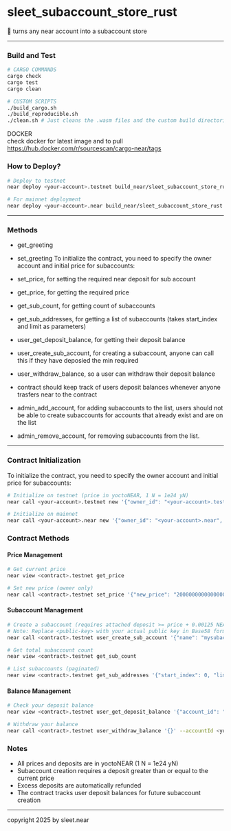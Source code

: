 # sleet_subaccount_store_rust

📝 turns any near account into a subaccount store

---

### Build and Test

```bash
# CARGO COMMANDS
cargo check
cargo test
cargo clean

# CUSTOM SCRIPTS
./build_cargo.sh
./build_reproducible.sh
./clean.sh # Just cleans the .wasm files and the custom build directories
```

DOCKER
<br/>
check docker for latest image and to pull
<br/>
https://hub.docker.com/r/sourcescan/cargo-near/tags


###  How to Deploy?

```bash
# Deploy to testnet
near deploy <your-account>.testnet build_near/sleet_subaccount_store_rust.wasm

# For mainnet deployment
near deploy <your-account>.near build_near/sleet_subaccount_store_rust.wasm
```

---

### Methods

- get_greeting
- set_greeting
To initialize the contract, you need to specify the owner account and initial price for subaccounts:

- set_price, for setting the required near deposit for sub account
- get_price, for getting the required price
- get_sub_count, for getting count of subaccounts
- get_sub_addresses, for getting a list of subaccounts (takes start_index and limit as parameters)
- user_get_deposit_balance, for getting their deposit balance
- user_create_sub_account, for creating a subaccount, anyone can call this if they have deposied the min required
- user_withdraw_balance, so a user can withdraw their deposit balance
- contract should keep track of users deposit balances whenever anyone trasfers near to the contract
- admin_add_account, for adding subaccounts to the list, users should not be able to create subaccounts for accounts that already exist and are on the list
- admin_remove_account, for removing subaccounts from the list.

---


### Contract Initialization

To initialize the contract, you need to specify the owner account and initial price for subaccounts:

```bash
# Initialize on testnet (price in yoctoNEAR, 1 N = 1e24 yN)
near call <your-account>.testnet new '{"owner_id": "<your-account>.testnet", "initial_price": "1000000000000000000000000"}' --accountId <your-account>.testnet

# Initialize on mainnet
near call <your-account>.near new '{"owner_id": "<your-account>.near", "initial_price": "1000000000000000000000000"}' --accountId <your-account>.near
```

### Contract Methods

#### Price Management
```bash
# Get current price
near view <contract>.testnet get_price

# Set new price (owner only)
near call <contract>.testnet set_price '{"new_price": "2000000000000000000000000"}' --accountId <owner>.testnet
```

#### Subaccount Management
```bash
# Create a subaccount (requires attached deposit >= price + 0.00125 NEAR for storage)
# Note: Replace <public-key> with your actual public key in Base58 format
near call <contract>.testnet user_create_sub_account '{"name": "mysubaccount", "new_public_key": "<public-key>"}' --deposit 1.1 --accountId <your-account>.testnet

# Get total subaccount count
near view <contract>.testnet get_sub_count

# List subaccounts (paginated)
near view <contract>.testnet get_sub_addresses '{"start_index": 0, "limit": 10}'
```

#### Balance Management
```bash
# Check your deposit balance
near view <contract>.testnet user_get_deposit_balance '{"account_id": "<your-account>.testnet"}'

# Withdraw your balance
near call <contract>.testnet user_withdraw_balance '{}' --accountId <your-account>.testnet
```

### Notes
- All prices and deposits are in yoctoNEAR (1 N = 1e24 yN)
- Subaccount creation requires a deposit greater than or equal to the current price
- Excess deposits are automatically refunded
- The contract tracks user deposit balances for future subaccount creation

---

copyright 2025 by sleet.near

